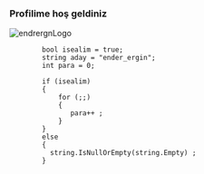 ### Profilime hoş geldiniz

![endrergnLogo](https://user-images.githubusercontent.com/87834304/233988367-4caebc82-caf3-4e4a-8956-a04cbe074685.png)

            bool isealim = true;
            string aday = "ender_ergin";
            int para = 0;

            if (isealim)
            {
                for (;;)
                {
                   para++ ;
                }
            }
            else
            {
              string.IsNullOrEmpty(string.Empty) ;  
            }

